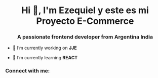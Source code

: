 <h1 align="center">Hi 👋, I'm Ezequiel y este es mi Proyecto E-Commerce</h1>
<h3 align="center">A passionate frontend developer from Argentina India</h3>

- 🔭 I’m currently working on **JJE**

- 🌱 I’m currently learning **REACT**

<h3 align="left">Connect with me:</h3>
<p align="left">
</p>
